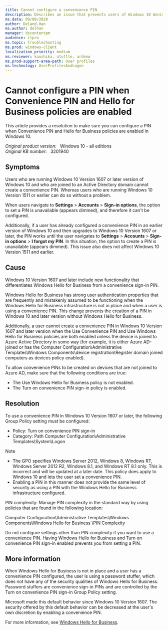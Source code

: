 ```yaml
---
title: Cannot configure a convenience PIN
description: Describes an issue that prevents users of Windows 10 Anniversary Update from setting a convenience PIN. This change involves Windows Hello for Business and the increased security that this feature offers. A resolution is provided.
ms.data: 09/08/2020
author: Deland-Han
ms.author: delhan
manager: dscontentpm
audience: itpro
ms.topic: troubleshooting
ms.prod: windows-client
localization_priority: medium
ms.reviewer: kaushika, ntuttle, ardenw
ms.prod-support-area-path: User profiles
ms.technology: UserProfilesAndLogon
---
```

# Cannot configure a PIN when Convenience PIN and Hello for Business policies are enabled

This article provides a resolution to make sure you can configure a PIN when Convenience PIN and Hello for Business policies are enabled in Windows 10.

_Original product version:_ &nbsp; Windows 10 - all editions  
_Original KB number:_ &nbsp; 3201940

## Symptoms

Users who are running Windows 10 Version 1607 or later version of Windows 10 and who are joined to an Active Directory domain cannot create a convenience PIN. Whereas users who are running Windows 10 Version 1511 or earlier can do so without a problem.

When users navigate to **Settings** > **Accounts** > **Sign-in options**, the option to set a PIN is unavailable (appears dimmed), and therefore it can't be configured.

Additionally, if a user has already configured a convenience PIN in an earlier version of Windows 10 and then upgrades to Windows 10 Version 1607 or later, the PIN works until the user navigates to **Settings** > **Accounts** > **Sign-in options** > **I forgot my PIN**. In this situation, the option to create a PIN is unavailable (appears dimmed). This issue also does not affect Windows 10 Version 1511 and earlier.

## Cause

Windows 10 Version 1607 and later include new functionality that differentiates Windows Hello for Business from a convenience sign-in PIN.

Windows Hello for Business has strong user authentication properties that are frequently and mistakenly assumed to be functioning when the Windows Hello for Business infrastructure is not in place and when a user is using a convenience PIN. This change prevents the creation of a PIN in Windows 10 and later version without Windows Hello for Business.

Additionally, a user cannot create a convenience PIN in Windows 10 Version 1607 and later version when the Use Convenience PIN and Use Windows Hello for Business policies are both enabled unless the device is joined to Azure Active Directory in some way (for example, it is either Azure AD-joined or has the Computer Configuration\Administrative Templates\Windows Components\device registration\Register domain joined computers as devices policy enabled).

To allow convenience PINs to be created on devices that are not joined to Azure AD, make sure that the following conditions are true:

- The Use Windows Hello for Business policy is not enabled.
- The Turn on convenience PIN sign-in policy is enabled.

## Resolution

To use a convenience PIN in Windows 10 Version 1607 or later, the following Group Policy setting must be configured:

- Policy: Turn on convenience PIN sign-in
- Category: Path Computer Configuration\Administrative Templates\System\Logon

> [!NOTE]
>
> - The GPO specifies Windows Server 2012, Windows 8, Windows RT, Windows Server 2012 R2, Windows 8.1, and Windows RT 8.1 only. This is incorrect and will be updated at a later date. This policy does apply to Windows 10 and lets the user set a convenience PIN.
> - Enabling a PIN in this manner does not provide the same level of security as using a PIN with the Windows Hello for Business infrastructure configured.

PIN complexity: Manage PIN complexity in the standard way by using policies that are found in the following location:

Computer Configuration\Administrative Templates\Windows Components\Windows Hello for Business \PIN Complexity

Do not configure settings other than PIN complexity if you want to use a convenience PIN. Having Windows Hello for Business and Turn on convenience PIN sign-in enabled prevents you from setting a PIN.

## More information

When Windows Hello for Business is not in place and a user has a convenience PIN configured, the user is using a password stuffer, which does not have any of the security qualities of Windows Hello for Business. Password stuffers are convenience sign-in PINs and are controlled by the Turn on convenience PIN sign-in Group Policy setting.

Microsoft made this default behavior since Windows 10 Version 1607. The security offered by this default behavior can be decreased at the user's own discretion by enabling a convenience PIN.

For more information, see [Windows Hello for Business](/windows/security/identity-protection/hello-for-business/hello-identity-verification).
